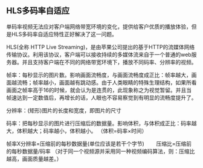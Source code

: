 ## HLS多码率自适应

单码率视频无法应对客户端网络带宽环境的变化，提供给客户优质的播放体验，但是HLS多码率自适应特性正好解决了这一问题。

HLS(全称 HTTP Live Streaming)，是由苹果公司提出的基于HTTP的流媒体网络传输协议。利用该协议，客户端可以接收持续的多媒体流来自于一个普通的web服务器。并且支持客户端在不同的网络带宽环境下，播放不同码率、分辨率的视频。





帧率：每秒显示的图片数。影响画面流畅度，与画面流畅度成正比：帧率越大，画面越流畅；帧率越小，画面越有跳动感。由于人类眼睛的特殊生理结构，如果所看画面之帧率高于16的时候，就会认为是连贯的，此现象称之为视觉暂留。并且当帧速达到一定数值后，再增长的话，人眼也不容易察觉到有明显的流畅度提升了。

分辨率：(矩形)图片的长度和宽度，即图片的尺寸

码率：把每秒显示的图片进行压缩后的数据量。影响体积，与体积成正比：码率越大，体积越大；码率越小，体积越小。 （体积=码率×时间）

帧率X分辨率=压缩前的每秒数据量(单位应该是若干个字节) 
　　压缩比=压缩前的每秒数据量/码率  （对于同一个视频源并采用同一种视频编码算法，则：压缩比越高，画面质量越差。）


